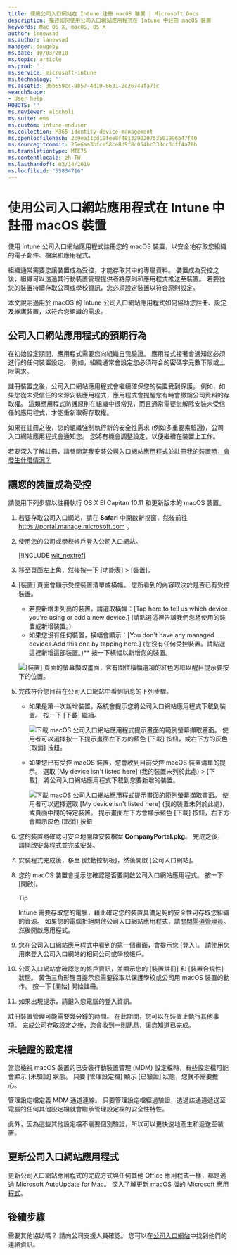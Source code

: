 ```yaml
---
title: 使用公司入口網站在 Intune 註冊 macOS 裝置 | Microsoft Docs
description: 描述如何使用公司入口網站應用程式在 Intune 中註冊 macOS 裝置
keywords: Mac OS X, macOS, OS X
author: lenewsad
ms.author: lanewsad
manager: dougeby
ms.date: 10/03/2018
ms.topic: article
ms.prod: ''
ms.service: microsoft-intune
ms.technology: ''
ms.assetid: 3bb659cc-9b57-4d19-8631-2c26749fa71c
searchScope:
- User help
ROBOTS: ''
ms.reviewer: elocholi
ms.suite: ems
ms.custom: intune-enduser
ms.collection: M365-identity-device-management
ms.openlocfilehash: 2c9ea11cd19fee8f491329020753501996b47f40
ms.sourcegitcommit: 25e6aa3bfce58ce8d9f8c054bc338cc3dff4a78b
ms.translationtype: MTE75
ms.contentlocale: zh-TW
ms.lasthandoff: 03/14/2019
ms.locfileid: "55834716"
---
```

# <a name="enroll-your-macos-device-in-intune-with-the-company-portal-app"></a>使用公司入口網站應用程式在 Intune 中註冊 macOS 裝置

使用 Intune 公司入口網站應用程式註冊您的 macOS 裝置，以安全地存取您組織的電子郵件、檔案和應用程式。

組織通常需要您讓裝置成為受控，才能存取其中的專屬資料。 裝置成為受控之後，組織可以透過其行動裝置管理提供者將原則和應用程式推送至裝置。 若要從您的裝置持續存取公司或學校資訊，您必須設定裝置以符合原則設定。  

本文說明適用於 macOS 的 Intune 公司入口網站應用程式如何協助您註冊、設定及維護裝置，以符合您組織的需求。

## <a name="what-to-expect-from-the-company-portal-app"></a>公司入口網站應用程式的預期行為

在初始設定期間，應用程式需要您向組織自我驗證。 應用程式接著會通知您必須進行的任何裝置設定。 例如，組織通常會設定您必須符合的密碼字元數下限或上限需求。    

註冊裝置之後，公司入口網站應用程式會繼續確保您的裝置受到保護。 例如，如果您從未受信任的來源安裝應用程式，應用程式會提醒您有時會撤銷公司資料的存取權。 這類應用程式防護原則在組織中很常見，而且通常需要您解除安裝未受信任的應用程式，才能重新取得存取權。

如果在註冊之後，您的組織強制執行新的安全性需求 (例如多重要素驗證)，公司入口網站應用程式會通知您。 您將有機會調整設定，以便繼續在裝置上工作。  

若要深入了解註冊，請參閱[當我安裝公司入口網站應用程式並註冊我的裝置時，會發生什麼情況？](what-happens-if-you-install-the-Company-Portal-app-and-enroll-your-device-in-intune-macos.md)  

## <a name="get-your-device-managed"></a>讓您的裝置成為受控  
請使用下列步驟以註冊執行 OS X El Capitan 10.11 和更新版本的 macOS 裝置。   


1. 若要存取公司入口網站，請在 __Safari__ 中開啟新視窗，然後前往 https://portal.manage.microsoft.com 。  

2. 使用您的公司或學校帳戶登入公司入口網站。

   [!INCLUDE [wit_nextref](includes/end-user-password-guidance.md)]


3. 移至頁面左上角，然後按一下 [功能表] > [裝置]。  

4. [裝置] 頁面會顯示受控裝置清單或橫幅。 您所看到的內容取決於是否已有受控裝置。 
    * 若要新增未列出的裝置，請選取橫幅：[Tap here to tell us which device you're using or add a new device.] \(請點選這裡告訴我們您將使用的裝置或新增裝置。\)
    * 如果您沒有任何裝置，橫幅會顯示：[You don't have any managed devices.Add this one by tapping here.] \(您沒有任何受控裝置。請點選這裡新增這部裝置。\)** 按一下橫幅以新增您的裝置。  

     ![[裝置] 頁面的螢幕擷取畫面，含有圍住橫幅選項的紅色方框以醒目提示要按下的位置。](./media/CP-enroll-MACOS-1808.png)  
5.  完成符合您目前在公司入口網站中看到訊息的下列步驟。  
    * 如果是第一次新增裝置，系統會提示您將公司入口網站應用程式下載到裝置。 按一下 [下載] 繼續。  

         ![下載 macOS 公司入口網站應用程式提示畫面的範例螢幕擷取畫面。 使用者可以選擇按一下提示畫面左下方的藍色 [下載] 按鈕，或右下方的灰色 [取消] 按鈕。](./media/CP-enroll-download-macOS-1808.png)  

    * 如果您已有受控 macOS 裝置，您會收到目前受控 macOS 裝置清單的提示。 選取 [My device isn't listed here] \(我的裝置未列於此處\) > [下載]，將公司入口網站應用程式下載到您要新增的裝置。  

         ![下載 macOS 公司入口網站應用程式提示畫面的範例螢幕擷取畫面。 使用者可以選擇選取 [My device isn't listed here] \(我的裝置未列於此處\)，或頁面中間的特定裝置。 提示畫面左下方會顯示藍色 [下載] 按鈕，右下方會顯示灰色 [取消] 按鈕](./media/cp-mac-os-device-isnt-here-1808.png)  

6. 您的裝置將確認可安全地開啟安裝檔案 **CompanyPortal.pkg**。 完成之後，請開啟安裝程式並完成安裝。  

7. 安裝程式完成後，移至 [啟動控制板]，然後開啟 [公司入口網站]。  

8. 您的 macOS 裝置會提示您確認是否要開啟公司入口網站應用程式。 按一下 [開啟]。  

   > [!TIP]
   > Intune 需要存取您的電腦，藉此確定您的裝置具備足夠的安全性可存取您組織的資源。 如果您的電腦拒絕開啟公司入口網站應用程式，請[關閉閘道管理員](https://support.apple.com/HT202491)。 然後開啟應用程式。

9. 您在公司入口網站應用程式中看到的第一個畫面，會提示您 [登入]。 請使用您用來登入公司入口網站的相同公司或學校帳戶。

10. 公司入口網站會確認您的帳戶資訊，並顯示您的 [裝置註冊] 和 [裝置合規性] 狀態。 黃色三角形醒目提示您需要採取以保護學校或公司用 macOS 裝置的動作。 按一下 [開始] 開始註冊。 

11. 如果出現提示，請鍵入您電腦的登入資訊。  

註冊裝置管理可能需要幾分鐘的時間。 在此期間，您可以在裝置上執行其他事項。 完成公司存取設定之後，您會收到一則訊息，讓您知道已完成。  

## <a name="unverified-profiles"></a>未驗證的設定檔
當您檢視 macOS 裝置的已安裝行動裝置管理 (MDM) 設定檔時，有些設定檔可能會顯示 [未驗證] 狀態。 只要 [管理設定檔] 顯示 [已驗證] 狀態，您就不需要擔心。  

管理設定檔定義 MDM 通道連線。 只要管理設定檔經過驗證，透過該通道遞送至電腦的任何其他設定檔就會繼承管理設定檔的安全性特性。

此外，因為這些其他設定檔不需要個別驗證，所以可以更快速地產生和遞送至裝置。 

## <a name="updating-the-company-portal-app"></a>更新公司入口網站應用程式

更新公司入口網站應用程式的完成方式與任何其他 Office 應用程式一樣，都是透過 Microsoft AutoUpdate for Mac。 深入了解[更新 macOS 版的 Microsoft 應用程式](https://support.office.com/article/Check-for-Office-for-Mac-updates-automatically-bfd1e497-c24d-4754-92ab-910a4074d7c1)。  

## <a name="next-steps"></a>後續步驟  
需要其他協助嗎？ 請向公司支援人員確認。 您可以在[公司入口網站](https://go.microsoft.com/fwlink/?linkid=2010980)中找到他們的連絡資訊。  


